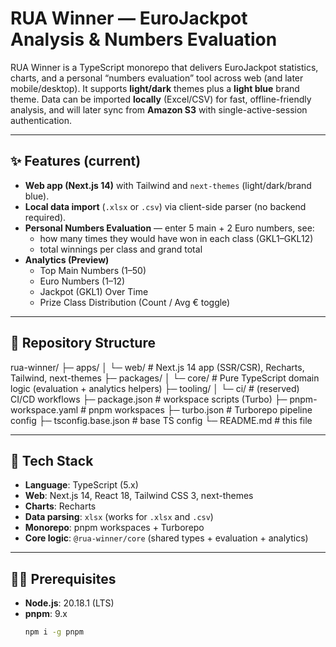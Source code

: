 # RUA Winner — EuroJackpot Analysis & Numbers Evaluation

RUA Winner is a TypeScript monorepo that delivers EuroJackpot statistics, charts, and a personal “numbers evaluation” tool across web (and later mobile/desktop). It supports **light/dark** themes plus a **light blue** brand theme. Data can be imported **locally** (Excel/CSV) for fast, offline-friendly analysis, and will later sync from **Amazon S3** with single-active-session authentication.

---

## ✨ Features (current)

- **Web app (Next.js 14)** with Tailwind and `next-themes` (light/dark/brand blue).
- **Local data import** (`.xlsx` or `.csv`) via client-side parser (no backend required).
- **Personal Numbers Evaluation** — enter 5 main + 2 Euro numbers, see:
    - how many times they would have won in each class (GKL1–GKL12)
    - total winnings per class and grand total
- **Analytics (Preview)**
    - Top Main Numbers (1–50)
    - Euro Numbers (1–12)
    - Jackpot (GKL1) Over Time
    - Prize Class Distribution (Count / Avg € toggle)

---

## 🧱 Repository Structure

rua-winner/
├─ apps/
│ └─ web/ # Next.js 14 app (SSR/CSR), Recharts, Tailwind, next-themes
├─ packages/
│ └─ core/ # Pure TypeScript domain logic (evaluation + analytics helpers)
├─ tooling/
│ └─ ci/ # (reserved) CI/CD workflows
├─ package.json # workspace scripts (Turbo)
├─ pnpm-workspace.yaml # pnpm workspaces
├─ turbo.json # Turborepo pipeline config
├─ tsconfig.base.json # base TS config
└─ README.md # this file


---

## 🧰 Tech Stack

- **Language**: TypeScript (5.x)
- **Web**: Next.js 14, React 18, Tailwind CSS 3, next-themes
- **Charts**: Recharts
- **Data parsing**: `xlsx` (works for `.xlsx` and `.csv`)
- **Monorepo**: pnpm workspaces + Turborepo
- **Core logic**: `@rua-winner/core` (shared types + evaluation + analytics)

---

## 🧑‍💻 Prerequisites

- **Node.js**: 20.18.1 (LTS)
- **pnpm**: 9.x
  ```bash
  npm i -g pnpm
